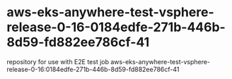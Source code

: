 # aws-eks-anywhere-test-vsphere-release-0-16-0184edfe-271b-446b-8d59-fd882ee786cf-41
repository for use with E2E test job aws-eks-anywhere-test-vsphere-release-0-16:0184edfe-271b-446b-8d59-fd882ee786cf-41
